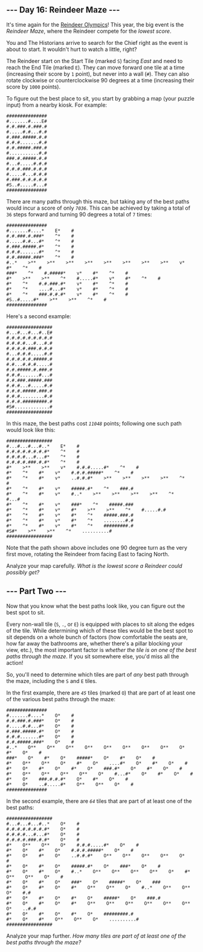 ## --- Day 16: Reindeer Maze --- ##

It's time again for the [Reindeer Olympics](/2015/day/14)! This year,
the big event is the *Reindeer Maze*, where the Reindeer compete for
the *lowest score*.

You and The Historians arrive to search for the Chief right as the
event is about to start. It wouldn't hurt to watch a little, right?

The Reindeer start on the Start Tile (marked `S`) facing *East* and
need to reach the End Tile (marked `E`). They can move forward one tile
at a time (increasing their score by `1` point), but never into a wall
(`#`). They can also rotate clockwise or counterclockwise 90 degrees at
a time (increasing their score by `1000` points).

To figure out the best place to sit, you start by grabbing a map (your
puzzle input) from a nearby kiosk. For example:

    ###############
    #.......#....E#
    #.#.###.#.###.#
    #.....#.#...#.#
    #.###.#####.#.#
    #.#.#.......#.#
    #.#.#####.###.#
    #...........#.#
    ###.#.#####.#.#
    #...#.....#.#.#
    #.#.#.###.#.#.#
    #.....#...#.#.#
    #.###.#.#.#.#.#
    #S..#.....#...#
    ###############

There are many paths through this maze, but taking any of the best
paths would incur a score of only *`7036`*. This can be achieved by
taking a total of `36` steps forward and turning 90 degrees a total of
`7` times:

    ###############
    #.......#....*    E*    #
    #.#.###.#.###*    ^*    #
    #.....#.#...#*    ^*    #
    #.###.#####.#*    ^*    #
    #.#.#.......#*    ^*    #
    #.#.#####.###*    ^*    #
    #..*    >**    >**    >**    >**    >**    >**    >**    >**    v*    #*    ^*    #
    ###*    ^*    #.#####*    v*    #*    ^*    #
    #*    >**    >**    ^*    #.....#*    v*    #*    ^*    #
    #*    ^*    #.#.###.#*    v*    #*    ^*    #
    #*    ^*    ....#...#*    v*    #*    ^*    #
    #*    ^*    ###.#.#.#*    v*    #*    ^*    #
    #S..#.....#*    >**    >**    ^*    #
    ###############

Here's a second example:

    #################
    #...#...#...#..E#
    #.#.#.#.#.#.#.#.#
    #.#.#.#...#...#.#
    #.#.#.#.###.#.#.#
    #...#.#.#.....#.#
    #.#.#.#.#.#####.#
    #.#...#.#.#.....#
    #.#.#####.#.###.#
    #.#.#.......#...#
    #.#.###.#####.###
    #.#.#...#.....#.#
    #.#.#.#####.###.#
    #.#.#.........#.#
    #.#.#.#########.#
    #S#.............#
    #################

In this maze, the best paths cost *`11048`* points; following one such
path would look like this:

    #################
    #...#...#...#..*    E*    #
    #.#.#.#.#.#.#.#*    ^*    #
    #.#.#.#...#...#*    ^*    #
    #.#.#.#.###.#.#*    ^*    #
    #*    >**    >**    v*    #.#.#.....#*    ^*    #
    #*    ^*    #*    v*    #.#.#.#####*    ^*    #
    #*    ^*    #*    v*    ..#.#.#*    >**    >**    >**    >**    ^*    #
    #*    ^*    #*    v*    #####.#*    ^*    ###.#
    #*    ^*    #*    v*    #..*    >**    >**    >**    >**    ^*    #...#
    #*    ^*    #*    v*    ###*    ^*    #####.###
    #*    ^*    #*    v*    #*    >**    >**    ^*    #.....#.#
    #*    ^*    #*    v*    #*    ^*    #####.###.#
    #*    ^*    #*    v*    #*    ^*    ........#.#
    #*    ^*    #*    v*    #*    ^*    #########.#
    #S#*    >**    >**    ^*    ..........#
    #################

Note that the path shown above includes one 90 degree turn as the very
first move, rotating the Reindeer from facing East to facing North.

Analyze your map carefully. *What is the lowest score a Reindeer could
possibly get?*

## --- Part Two --- ##

Now that you know what the best paths look like, you can figure out the
best spot to sit.

Every non-wall tile (`S`, `.`, or `E`) is equipped with places to sit
along the edges of the tile. While determining which of these tiles
would be the best spot to sit depends on a whole bunch of factors (how
comfortable the seats are, how far away the bathrooms are, whether
there's a pillar blocking your view, etc.), the most important factor
is *whether the tile is on one of the best paths through the maze*. If
you sit somewhere else, you'd miss all the action!

So, you'll need to determine which tiles are part of *any* best path
through the maze, including the `S` and `E` tiles.

In the first example, there are *`45`* tiles (marked `O`) that are part
of at least one of the various best paths through the maze:

    ###############
    #.......#....*    O*    #
    #.#.###.#.###*    O*    #
    #.....#.#...#*    O*    #
    #.###.#####.#*    O*    #
    #.#.#.......#*    O*    #
    #.#.#####.###*    O*    #
    #..*    O**    O**    O**    O**    O**    O**    O**    O**    O*    #*    O*    #
    ###*    O*    #*    O*    #####*    O*    #*    O*    #
    #*    O**    O**    O*    #*    O*    ....#*    O*    #*    O*    #
    #*    O*    #*    O*    #*    O*    ###.#*    O*    #*    O*    #
    #*    O**    O**    O**    O**    O*    #...#*    O*    #*    O*    #
    #*    O*    ###.#.#.#*    O*    #*    O*    #
    #*    O*    ..#.....#*    O**    O**    O*    #
    ###############

In the second example, there are *`64`* tiles that are part of at least
one of the best paths:

    #################
    #...#...#...#..*    O*    #
    #.#.#.#.#.#.#.#*    O*    #
    #.#.#.#...#...#*    O*    #
    #.#.#.#.###.#.#*    O*    #
    #*    O**    O**    O*    #.#.#.....#*    O*    #
    #*    O*    #*    O*    #.#.#.#####*    O*    #
    #*    O*    #*    O*    ..#.#.#*    O**    O**    O**    O**    O*    #
    #*    O*    #*    O*    #####.#*    O*    ###*    O*    #
    #*    O*    #*    O*    #..*    O**    O**    O**    O**    O*    #*    O**    O**    O*    #
    #*    O*    #*    O*    ###*    O*    #####*    O*    ###
    #*    O*    #*    O*    #*    O**    O**    O*    #..*    O**    O**    O*    #.#
    #*    O*    #*    O*    #*    O*    #####*    O*    ###.#
    #*    O*    #*    O*    #*    O**    O**    O**    O**    O**    O**    O*    ..#.#
    #*    O*    #*    O*    #*    O*    #########.#
    #*    O*    #*    O**    O**    O*    ..........#
    #################

Analyze your map further. *How many tiles are part of at least one of
the best paths through the maze?*
